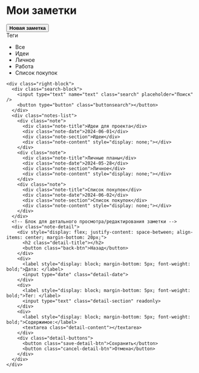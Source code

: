 <!DOCTYPE html>
<html lang="en">
<head>
  <meta charset="UTF-8" />
  <meta http-equiv="X-UA-Compatible" content="IE=edge" />
  <meta name="viewport" content="width=device-width, initial-scale=1.0" />
  <link rel="stylesheet" href="projectcss.css" />
  <title>Document</title>
  <style>
    /* Дополнительные стили для исправления правой части */
    .right-block {
      flex: 1;
      box-sizing: border-box;
      position: relative;
      height: 100%;
    }
    .note-detail {
      display: none;
      width: 100%;
      height: 100%;
      padding: 36px;
      background-color: #f9f9f9;
      overflow-y: auto;
      box-sizing: border-box;
      position: absolute;
      top: 0;
      left: 0;
      z-index: 10;
    }
    .note-detail > div {
      width: 100%;
    }
    .detail-title {
      margin: 0;
      flex: 1;
      font-size: 24px;
      color: #333;
      font-weight: 600;
    }
    .detail-date, .detail-section {
      width: 100%;
      padding: 10px;
      border: 1px solid #ccc;
      border-radius: 5px;
      box-sizing: border-box;
      margin-bottom: 10px;
      font-size: 16px;
    }
    .detail-section {
      background-color: #F0F0F0;
      color: black;
    }
    .detail-content {
      width: 100%;
      min-height: 300px;
      padding: 10px;
      border: 1px solid #ccc;
      border-radius: 5px;
      box-sizing: border-box;
      font-family: inherit;
      resize: vertical;
      font-size: 14px;
      line-height: 1.5;
    }
    .detail-buttons {
      text-align: right;
      margin-top: 20px;
      width: 100%;
    }
    .detail-buttons button {
      padding: 10px 20px;
      border: none;
      border-radius: 5px;
      cursor: pointer;
      font-size: 16px;
      margin-left: 10px;
    }
    .back-btn, .cancel-detail-btn {
      background-color: #ccc;
      color: #333;
    }
    .save-detail-btn {
      background-color: #4499FF;
      color: #fff;
    }
    .search-block, .notes-list {
      position: relative;
      z-index: 1;
    }
  </style>
</head>
<body>
  <div class="outer-block">
    <div class="left-block">
      <h1>Мои заметки</h1>
      <button class="newmark"><b>Новая заметка</b></button>
      <div class="tegs">Теги</div>
      <ul class="tags-list">
        <li>Все</li>
        <li>Идеи</li>
        <li>Личное</li>
        <li>Работа</li>
        <li>Список покупок</li>
      </ul>
    </div>

    <div class="right-block">
      <div class="search-block">
        <input type="text" name="text" class="search" placeholder="Поиск" />
        <button type="button" class="buttonsearch"></button>
      </div>
      <div class="notes-list">
        <div class="note">
          <div class="note-title">Идеи для проекта</div>
          <div class="note-date">2024-06-01</div>
          <div class="note-section">Идеи</div>
          <div class="note-content" style="display: none;"></div>
        </div>
        <div class="note">
          <div class="note-title">Личные планы</div>
          <div class="note-date">2024-05-28</div>
          <div class="note-section">Личное</div>
          <div class="note-content" style="display: none;"></div>
        </div>
        <div class="note">
          <div class="note-title">Список покупок</div>
          <div class="note-date">2024-06-02</div>
          <div class="note-section">Список покупок</div>
          <div class="note-content" style="display: none;"></div>
        </div>
      </div>
      <!-- Блок для детального просмотра/редактирования заметки -->
      <div class="note-detail">
        <div style="display: flex; justify-content: space-between; align-items: center; margin-bottom: 20px;">
          <h2 class="detail-title"></h2>
          <button class="back-btn">Назад</button>
        </div>
        <div>
          <label style="display: block; margin-bottom: 5px; font-weight: bold;">Дата: </label>
          <input type="date" class="detail-date">
        </div>
        <div>
          <label style="display: block; margin-bottom: 5px; font-weight: bold;">Тег: </label>
          <input type="text" class="detail-section" readonly>
        </div>
        <div>
          <label style="display: block; margin-bottom: 5px; font-weight: bold;">Содержимое:</label>
          <textarea class="detail-content"></textarea>
        </div>
        <div class="detail-buttons">
          <button class="save-detail-btn">Сохранить</button>
          <button class="cancel-detail-btn">Отмена</button>
        </div>
      </div>
    </div>
  </div>

  <script>
    // Получаем элементы
    const searchInput = document.querySelector('.search');
    const searchBlock = document.querySelector('.search-block');
    const notesList = document.querySelector('.notes-list');
    const noteDetail = document.querySelector('.note-detail');
    const newMarkBtn = document.querySelector('.newmark');
    const tagsList = document.querySelectorAll('.tags-list li');

    // Функция фильтрации заметок по заголовку (работает только в списке)
    function filterNotes() {
      const query = searchInput.value.toLowerCase();
      const notes = notesList.querySelectorAll('.note');

      notes.forEach(note => {
        const title = note.querySelector('.note-title').textContent.toLowerCase();
        if (title.includes(query)) {
          note.style.display = '';
        } else {
          note.style.display = 'none';
        }
      });
    }

    // Обработчик поиска по вводу
    searchInput.addEventListener('input', filterNotes);

    // Функция показа списка заметок
    function showNotesList() {
      notesList.style.display = 'block';
      searchBlock.style.display = 'flex';
      noteDetail.style.display = 'none';
      filterNotes(); // Применяем текущий фильтр
    }

    // Функция показа детального просмотра/редактирования заметки
    function showNoteDetail(noteElement) {
      const title = noteElement.querySelector('.note-title').textContent;
      const date = noteElement.querySelector('.note-date').textContent;
      const section = noteElement.querySelector('.note-section').textContent;
      const content = noteElement.querySelector('.note-content').textContent || ''; // Если нет содержимого, пустая строка

      // Заполняем детальный вид
      noteDetail.querySelector('.detail-title').textContent = title;
      noteDetail.querySelector('.detail-date').value = date;
      noteDetail.querySelector('.detail-section').value = section;
      noteDetail.querySelector('.detail-content').value = content;

      // Скрываем список и поиск, показываем детальный вид
      searchBlock.style.display = 'none';
      notesList.style.display = 'none';
      noteDetail.style.display = 'block';

      // Обработчики кнопок в детальном виде
      const backBtn = noteDetail.querySelector('.back-btn');
      const saveBtn = noteDetail.querySelector('.save-detail-btn');
      const cancelBtn = noteDetail.querySelector('.cancel-detail-btn');

      // Функция возврата назад
      const goBack = () => {
        showNotesList();
      };

      backBtn.onclick = goBack;
      cancelBtn.onclick = goBack;

      // Сохранение изменений
      saveBtn.onclick = () => {
        const newTitle = noteDetail.querySelector('.detail-title').textContent;
        const newDate = noteDetail.querySelector('.detail-date').value;
        const newSection = noteDetail.querySelector('.detail-section').value;
        const newContent = noteDetail.querySelector('.detail-content').value;

        if (newDate) {
          // Обновляем оригинальную заметку
          noteElement.querySelector('.note-title').textContent = newTitle;
          noteElement.querySelector('.note-date').textContent = newDate;
          noteElement.querySelector('.note-section').textContent = newSection;
          noteElement.querySelector('.note-content').textContent = newContent;

          goBack(); // Возвращаемся к списку
        } else {
          alert('Дата обязательна!');
        }
      };
    }

    // Функция создания новой заметки
    function createNote(title, date, section, content = '') {
      const note = document.createElement('div');
      note.classList.add('note');

      const noteTitle = document.createElement('div');
      noteTitle.classList.add('note-title');
      noteTitle.textContent = title;

      const noteDate = document.createElement('div');
      noteDate.classList.add('note-date');
      noteDate.textContent = date;

      const noteSection = document.createElement('div');
      noteSection.classList.add('note-section');
      noteSection.textContent = section;

      const noteContent = document.createElement('div');
      noteContent.classList.add('note-content');
      noteContent.style.display = 'none';
      noteContent.textContent = content;

      note.appendChild(noteTitle);
      note.appendChild(noteDate);
      note.appendChild(noteSection);
      note.appendChild(noteContent);

      notesList.prepend(note); // Добавляем в начало списка

      // Добавляем обработчик клика для открытия детального вида
      note.addEventListener('click', () => showNoteDetail(note));
    }

    // Добавляем обработчики клика для существующих заметок
    document.addEventListener('DOMContentLoaded', () => {
      const existingNotes = notesList.querySelectorAll('.note');
      existingNotes.forEach(note => {
        // Добавляем note-content если его нет
        if (!note.querySelector('.note-content')) {
          const noteContent = document.createElement('div');
          noteContent.classList.add('note-content');
          noteContent.style.display = 'none';
          noteContent.textContent = '';
          note.appendChild(noteContent);
        }
        note.addEventListener('click', () => showNoteDetail(note));
      });
    });

    // Обработчик кнопки "Новая заметка"
    newMarkBtn.addEventListener('click', () => {
      // Создаем форму для ввода новой заметки
      const formOverlay = document.createElement('div');
      formOverlay.style.position = 'fixed';
      formOverlay.style.top = 0;
      formOverlay.style.left = 0;
      formOverlay.style.width = '100vw';
      formOverlay.style.height = '100vh';
      formOverlay.style.backgroundColor = 'rgba(0,0,0,0.5)';
      formOverlay.style.display = 'flex';
      formOverlay.style.justifyContent = 'center';
      formOverlay.style.alignItems = 'center';
      formOverlay.style.zIndex = 1000;

      const form = document.createElement('form');
      form.style.backgroundColor = '#fff';
      form.style.padding = '20px';
      form.style.borderRadius = '10px';
      form.style.width = '500px'; // Увеличили ширину для textarea
      form.style.maxHeight = '80vh';
      form.style.overflowY = 'auto';
      form.style.boxSizing = 'border-box';
      form.style.display = 'flex';
      form.style.flexDirection = 'column';
      form.style.gap = '12px';

      // Заголовок
      const titleLabel = document.createElement('label');
      titleLabel.textContent = 'Заголовок:';
      const titleInput = document.createElement('input');
      titleInput.type = 'text';
      titleInput.required = true;

      // Дата
      const dateLabel = document.createElement('label');
      dateLabel.textContent = 'Дата:';
      const dateInput = document.createElement('input');
      dateInput.type = 'date';
      dateInput.required = true;
      // По умолчанию сегодняшняя дата
      const today = new Date().toISOString().split('T')[0];
      dateInput.value = today;

      // Тег (раздел)
      const sectionLabel = document.createElement('label');
      sectionLabel.textContent = 'Тег:';
      const sectionSelect = document.createElement('select');
      sectionSelect.required = true;

      // Добавляем опции из списка тегов (кроме "Все")
      tagsList.forEach(li => {
        if (li.textContent !== 'Все') {
          const option = document.createElement('option');
          option.value = li.textContent;
          option.textContent = li.textContent;
          sectionSelect.appendChild(option);
        }
      });

      // Содержимое
      const contentLabel = document.createElement('label');
      contentLabel.textContent = 'Содержимое:';
      const contentTextarea = document.createElement('textarea');
      contentTextarea.rows = 10;
      contentTextarea.style.width = '100%';
      contentTextarea.style.padding = '8px';
      contentTextarea.style.border = '1px solid #ccc';
      contentTextarea.style.borderRadius = '5px';
      contentTextarea.style.boxSizing = 'border-box';
      contentTextarea.required = false;

      // Кнопки
      const buttonsDiv = document.createElement('div');
      buttonsDiv.style.display = 'flex';
      buttonsDiv.style.justifyContent = 'space-between';

      const submitBtn = document.createElement('button');
      submitBtn.type = 'submit';
      submitBtn.textContent = 'Добавить';
      submitBtn.style.backgroundColor = '#4499FF';
      submitBtn.style.color = '#fff';
      submitBtn.style.border = 'none';
      submitBtn.style.padding = '8px 16px';
      submitBtn.style.borderRadius = '5px';
      submitBtn.style.cursor = 'pointer';

      const cancelBtn = document.createElement('button');
      cancelBtn.type = 'button';
      cancelBtn.textContent = 'Отмена';
      cancelBtn.style.backgroundColor = '#ccc';
      cancelBtn.style.border = 'none';
      cancelBtn.style.padding = '8px 16px';
      cancelBtn.style.borderRadius = '5px';
      cancelBtn.style.cursor = 'pointer';

      buttonsDiv.appendChild(submitBtn);
      buttonsDiv.appendChild(cancelBtn);

      // Добавляем элементы в форму
      form.appendChild(titleLabel);
      form.appendChild(titleInput);
      form.appendChild(dateLabel);
      form.appendChild(dateInput);
      form.appendChild(sectionLabel);
      form.appendChild(sectionSelect);
      form.appendChild(contentLabel);
      form.appendChild(contentTextarea);
      form.appendChild(buttonsDiv);

      formOverlay.appendChild(form);
      document.body.appendChild(formOverlay);

      // Обработчик отмены
      cancelBtn.addEventListener('click', () => {
        document.body.removeChild(formOverlay);
      });

      // Обработчик отправки формы
      form.addEventListener('submit', (e) => {
        e.preventDefault();
        const title = titleInput.value.trim();
        const date = dateInput.value;
        const section = sectionSelect.value;
        const content = contentTextarea.value;

        if (title && date && section) {
          createNote(title, date, section, content);
          document.body.removeChild(formOverlay);
          searchInput.value = ''; // очищаем поиск
          filterNotes(); // обновляем фильтр
        }
      });
    });
  </script>
</body>
</html>
